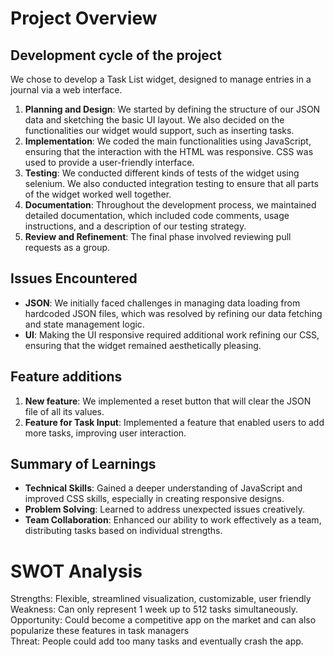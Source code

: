 # Project Overview

## Development cycle of the project

We chose to develop a Task List widget, designed to manage entries in a journal via a web interface.

1. **Planning and Design**: We started by defining the structure of our JSON data and sketching the basic UI layout. We also decided on the functionalities our widget would support, such as inserting tasks.
2. **Implementation**: We coded the main functionalities using JavaScript, ensuring that the interaction with the HTML was responsive. CSS was used to provide a user-friendly interface.
3. **Testing**: We conducted different kinds of tests of the widget using selenium. We also conducted integration testing to ensure that all parts of the widget worked well together.
4. **Documentation**: Throughout the development process, we maintained detailed documentation, which included code comments, usage instructions, and a description of our testing strategy.
5. **Review and Refinement**: The final phase involved reviewing pull requests as a group. 

## Issues Encountered

- **JSON**: We initially faced challenges in managing data loading from hardcoded JSON files, which was resolved by refining our data fetching and state management logic.
- **UI**: Making the UI responsive required additional work refining our CSS, ensuring that the widget remained aesthetically pleasing.

## Feature additions

1. **New feature**: We implemented a reset button that will clear the JSON file of all its values.
2. **Feature for Task Input**: Implemented a feature that enabled users to add more tasks, improving user interaction.

## Summary of Learnings
- **Technical Skills**: Gained a deeper understanding of JavaScript and improved CSS skills, especially in creating responsive designs.
- **Problem Solving**: Learned to address unexpected issues creatively.
- **Team Collaboration**: Enhanced our ability to work effectively as a team, distributing tasks based on individual strengths.

# SWOT Analysis
Strengths: Flexible, streamlined visualization, customizable, user friendly <br/>
Weakness: Can only represent 1 week up to 512 tasks simultaneously. <br/>
Opportunity: Could become a competitive app on the market and can also popularize these features in task managers <br/>
Threat: People could add too many tasks and eventually crash the app.<br/>

